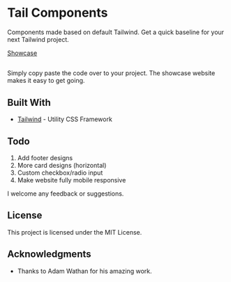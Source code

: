 # Tail Components

Components made based on default Tailwind. Get a quick baseline for your next Tailwind project.

[Showcase](https://rexdesigndk.github.io/Tail-Components/)

## 

Simply copy paste the code over to your project. The showcase website makes it easy to get going.

## Built With

* [Tailwind](https://tailwindcss.com/) - Utility CSS Framework

## Todo

1. Add footer designs
2. More card designs (horizontal)
3. Custom checkbox/radio input
4. Make website fully mobile responsive

I welcome any feedback or suggestions. 

## License

This project is licensed under the MIT License.

## Acknowledgments

* Thanks to Adam Wathan for his amazing work.
